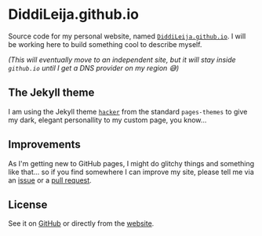 # DiddiLeija.github.io

Source code for my personal website,
named [`DiddiLeija.github.io`](http://diddileija.github.io). I will be working here to
build something cool to describe myself.

_(This will eventually move to an independent site, but it will stay inside `github.io` until I get a DNS provider on my region :sweat_smile:)_

## The Jekyll theme

I am using the Jekyll theme [`hacker`](http://github.com/pages-themes/hacker) from the standard `pages-themes`
to give my dark, elegant personallity to my custom page, you know...

## Improvements

As I'm getting new to GitHub pages, I might do glitchy things and something like that... so if you find
somewhere I can improve my site, please tell me via an [issue](http://github.com/diddileija/diddileija.github.io/issues)
or a [pull request](http://github.com/diddileija/diddileija.github.io/pulls).

## License

See it on [GitHub](http://github.com/DiddiLeija/DiddiLeija.github.io/blob/main/LICENSE) or directly from the [website](http://diddileija.github.io/license_notice).
